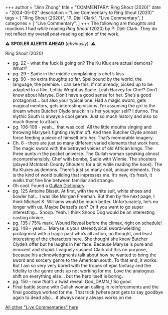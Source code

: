 +++
author = "Jinn Zhong"
title = "COMMENTARY: Ring Shout (2020)"
date = "2024-05-02"
description = "Live Commentary to Ring Shout (2020)"
tags = [
    "Ring Shout (2020)",
    "P. Djèlí Clark",
    "Live Commentary",
]
categories = [
    "Live Commentary",
]
+++
The following are thoughts and reactions I had _while_ reading _Ring Shout_ (2020) by P. Djèlí Clark. They do not reflect my overall post-reading opinion of the work. 

:warning: **SPOILER ALERTS AHEAD** (_obviously_). :warning:

Ring Shout (2020)

* pg. 22 - what the fuck is going on? The Ku Klux are actual demons? What!?
* pg. 29 - Sadie in the middle complaining is chef’s kiss 
* pg. 90 - no extra thoughts so far. Spellbound by the world, the language, the premise. I can see this, if not already, picked up to be adapted to a film. Letitia Wright as Sadie. Leah Harvey for Chef? Don’t know about Maryse. Don’t have a good sense for her. She’s a good protagonist… but also your typical one. Had a magic sword, gets magical mentors, gets interesting visions. I’m assuming the girl in the dream where Butcher Clyde snuck in is her younger self? I dunno. The mythic South is always a cool genre. Just so much history and also so much theme to attach.
* pg. 106-108 - yeah… that was cool. All the little mouths singing and throwing Maryse’s fighting rhythm off. And then Butcher Clyde almost force feeding a piece of himself into her. That’s memorable imagery. 
* Ch. 6 - there are just so many different varied elements that work here. The magic sword with the betrayed voices of old African kings. The three aunts in the pocket universe. The Gullah woman speaking almost incomprehensibly. Chef with bombs, Sadie with Winnie. The shouters (played McIntosh County Shouters for a bit while reading the book). The Ku Kluxes as demons. There’s just so many cool, unique elements. This is the kind of world building that impresses me. It’s new, it’s fresh, it walks that fine line between familiar and strange.
* Oh cool. Found a [Gullah Dictionary](https://gullahtours.com/gullah/gullah-words/)
* pg. 125 Antoine Bisset. At first, with the white suit, white shoes and bowler hat… I was like Morgan Freeman. But then by the next page, I think Michael K. Williams would be much better. Unfortunately, he’s no longer with us. Maybe Denzel’s son? Or if you want to go super interesting… Snoop. Yeah. I think Snoop Dog would be an interesting casting choice.
* pg. 135 / 75% mark. Wound Reveal before the climax, right on schedule! 
* pg. 148 - yeah…. Maryse is your stereotypical sword-wielding protagonist with a tragic past who’s all action, no thought, and least interesting of the characters here. She thought she knew Butcher Clyde’s offer but he laughs in her face. Because Maryse is pure and innocent and stupid. I vaguely suspect Clark did this on purpose, because his acknowledgments talk about how he wanted to bring the sword and sorcery genre to the American south. To that end, it works. But I am so very very bored with the tropes of epic fantasy and the fidelity to the genre ends up not working for me. Love the analogous shift on everything else… but the hero itself is boring.
* pg. 150 - now _that’s_ a twist reveal. God_DAMN_! So good.
* Final battle scene with Gullah woman calling in reinforcements and the final goodbye worked for me. That trick (where prot gets to say goodbye again to dead ally)… it always nearly always works on me.

[All other "Live Commentaries" here](https://journal.jinnzhong.com/categories/live-commentary/)
